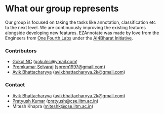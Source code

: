 # What our group represents

Our group is focused on taking the tasks like annotation, classification etc to the next level. We are continuously improving the existing features alongside developing new features. EZAnnotate was made by love from the Engineers from [One Fourth Labs](https://www.onefourthlabs.com/) under the [AI4Bharat Initiative](https://ai4bharat.org/).


### Contributors

- [Gokul NC](https://github.com/GokulNC) ([gokulnc@ymail.com](mailto:gokulnc@ymail.com))
- [Premkumar Selvaraj](https://github.com/Prem-kumar27) ([sprem1997@gmail.com](mailto:sprem1997@gmail.com))
- [Avik Bhattacharyya](https://github.com/react117) ([avikbhattacharyya.2k@gmail.com](mailto:avikbhattacharyya.2k@gmail.com))

### Contact

- [Avik Bhattacharyya](https://github.com/react117) ([avikbhattacharyya.2k@gmail.com](mailto:avikbhattacharyya.2k@gmail.com))
- [Pratyush Kumar](https://github.com/pratyush1987) ([pratyush@cse.iitm.ac.in](mailto:pratyush@cse.iitm.ac.in))
- Mitesh Khapra ([miteshk@cse.iitm.ac.in](mailto:miteshk@cse.iitm.ac.in))
